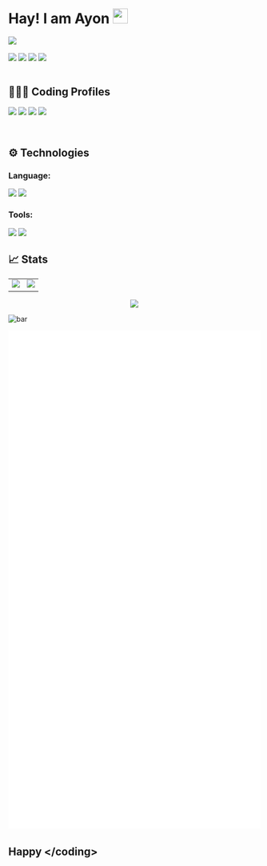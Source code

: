 # Hay! I am Ayon <img src="https://raw.githubusercontent.com/thepranaygupta/thepranaygupta/main/src/wave.gif" width="30px" height="30px">
<!-- add hay happy </coding>  .. < and > with different colores -->
<a href="https://visitorbadge.io/status?path=AYON_SSP"><img src="https://api.visitorbadge.io/api/combined?path=AYON_SSP&label=AYON%20(VISITORS)&labelColor=%232ccce4&countColor=%23697689" /></a>


<a href='https://www.linkedin.com/in/ayon-k' target="_blank"><img src="https://img.icons8.com/external-justicon-lineal-color-justicon/64/000000/external-linkedin-social-media-justicon-lineal-color-justicon.png"/></a>
<a href='https://twitter.com/ayonssp'><img src="https://img.icons8.com/external-justicon-lineal-color-justicon/64/000000/external-twitter-social-media-justicon-lineal-color-justicon.png"/></a>
<a href='https://www.instagram.com/_ayon_.07'><img src="https://img.icons8.com/external-justicon-lineal-color-justicon/64/000000/external-instagram-social-media-justicon-lineal-color-justicon.png"/></a>
<a href='https://www.linkedin.com/in/ayon-k'><img src="https://img.icons8.com/external-justicon-lineal-color-justicon/64/000000/external-discord-social-media-justicon-lineal-color-justicon.png"/></a>
<br>
<br>
## 👨🏻‍💻 Coding Profiles

<a href='https://leetcode.com/ayon_ssp/'><img src="https://img.icons8.com/external-tal-revivo-color-tal-revivo/48/undefined/external-level-up-your-coding-skills-and-quickly-land-a-job-logo-color-tal-revivo.png"/></a>
<a href='https://www.codechef.com/users/ayon_ssp'><img src="https://img.icons8.com/color/48/undefined/codechef.png"/></a>
<a href='https://auth.geeksforgeeks.org/user/ayonssp/articles'><img src="https://img.icons8.com/color/60/undefined/GeeksforGeeks.png"/></a>
<a href='https://www.hackerrank.com/ayon_ssp'><img src="https://img.icons8.com/external-tal-revivo-color-tal-revivo/48/undefined/external-hackerrank-is-a-technology-company-that-focuses-on-competitive-programming-logo-color-tal-revivo.png"/></a>
<a href='https://github.com/Ayon-SSP'></a>
<!-- <a href='https://github.com/Ayon-SSP'><img src="https://img.icons8.com/bubbles/50/undefined/codechef.png"/></a> -->
<br>

## ⚙️ Technologies

### Language:

<a href='https://github.com/Ayon-SSP'><img src="https://img.icons8.com/color/48/undefined/python--v1.png"/></a>
<a href='https://github.com/Ayon-SSP'><img src="https://img.icons8.com/color/48/undefined/c-plus-plus-logo.png"/></a>
<a href='https://github.com/Ayon-SSP'></a>
<!-- <a href='https://github.com/Ayon-SSP'><img src="https://img.icons8.com/color/48/undefined/mysql-logo.png"/></a> -->
<!-- <a href='https://github.com/Ayon-SSP'><img src="https://img.icons8.com/color/48/undefined/java-coffee-cup-logo--v1.png"/></a> -->
<!-- <a href='https://github.com/Ayon-SSP'><img src="https://img.icons8.com/color/48/undefined/html-5--v1.png"/></a> -->
<!-- <a href='https://github.com/Ayon-SSP'><img src="https://img.icons8.com/color/48/undefined/css3.png"/></a> -->
<!-- <a href='https://github.com/Ayon-SSP'><img src="https://img.icons8.com/color/48/undefined/javascript--v1.png"/></a> -->
<!-- <a href='https://github.com/Ayon-SSP'><img src="https://img.icons8.com/external-flaticons-flat-flat-icons/100/undefined/external-algorithms-data-analytics-flaticons-flat-flat-icons.png"/></a> -->


### Tools:
<a href='https://github.com/Ayon-SSP'><img src="https://img.icons8.com/color/48/undefined/visual-studio-code-2019.png"/></a>
<a href='https://github.com/Ayon-SSP'><img src="https://img.icons8.com/color/48/undefined/pycharm.png"/></a>
<a href='https://github.com/Ayon-SSP'></a>



## 📈 Stats 

<table>
<tr>
<td>
<img src="https://github-readme-stats.vercel.app/api?username=ayon-ssp&include_all_commits=true&count_private=true&show_icons=true&line_height=20&theme=tokyonight"/>
<td><img src="https://github-readme-stats.vercel.app/api/top-langs?username=ayon-ssp&show_icons=true&locale=en&layout=compact&theme=tokyonight" />
</td>
</tr>
</table>
<p align="center">
<img align="center" src="https://github-readme-streak-stats.herokuapp.com/?user=ayon-ssp&theme=tokyonight" />
</p>
<!-- <img align="center" src="https://github-readme-stats.vercel.app/api/top-langs/?username=ayon-ssp&theme=tokyonight"/> -->



![bar](https://spotify-bar.vercel.app/api/now-playing)

![METRICS_IMAGE](github-metrics.svg)

## Happy </coding<coding>> 




<!--
**Ayon-SSP/Ayon-SSP** is a ✨ _special_ ✨ repository because its `README.md` (this file) appears on your GitHub profile.

Here are some ideas to get you started:

- 🔭 I’m currently working on ...
- 🌱 I’m currently learning ...
- 👯 I’m looking to collaborate on ...
- 🤔 I’m looking for help with ...
- 💬 Ask me about ...
- 📫 How to reach me: ...
- 😄 Pronouns: ...
- ⚡ Fun fact: ...
-->
